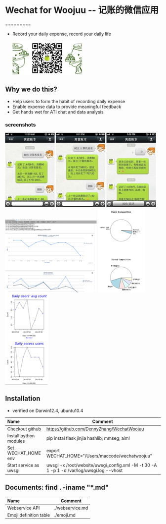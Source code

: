 # Wechat for Woojuu -- 记账的微信应用
=========
- Record your daily expense, record your daily life

  ![](misc/qrcode-banner.png)

## Why we do this?
- Help users to form the habit of recording daily expense
- Enable expense data to provide meaningful feedback
- Get hands wet for ATI chat and data analysis

### screenshots
  ![](misc/comparision.jpg)  ![](misc/prediction.jpg) ![](misc/voiceinput.jpg)
  ![](misc/highchart.png)  ![](misc/R2.png)  ![](misc/R1.png)

## Installation

- verified on Darwin12.4, ubuntu10.4

| Name                                   | Comment                                                    |
|:----------------------------------------|------------------------------------------------------------|
| Checkout github                        | https://github.com/DennyZhang/WechatWoojuu                     |
| Install python modules                 | pip instal flask jinjia hashlib; mmseg; aiml                           |
| Set WECHAT_HOME env                    | export WECHAT_HOME="/Users/maccode/wechatwoojuu" |
| Start service as uwsgi                 | uwsgi -x /root/website/uwsgi_config.xml -M -t 30 -A 1 -p 1 -d /var/log/uwsgi.log --vhost |

## Documents: find . -iname "*.md"
| Name                                   | Comment                    |
|:----------------------------------------|---------------------------|
| Webservice API                         |      ./webservice.md       |  
| Emoji definition table                 |      ./emoji.md            |
